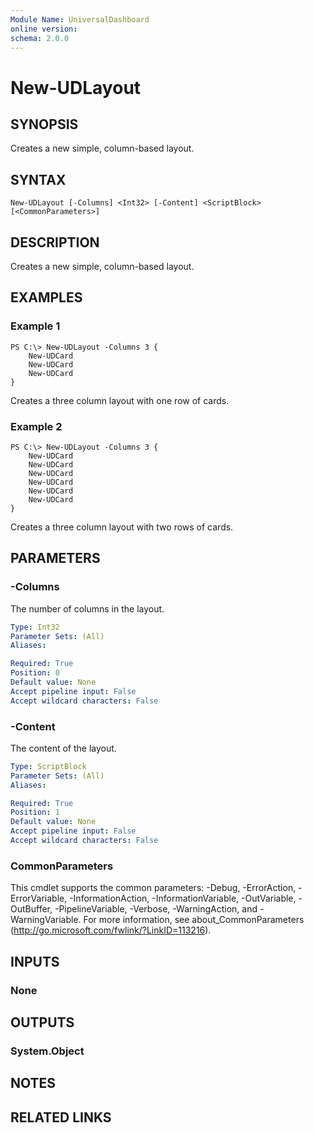 ```yaml
---
Module Name: UniversalDashboard
online version:
schema: 2.0.0
---
```


# New-UDLayout

## SYNOPSIS
Creates a new simple, column-based layout.

## SYNTAX

```
New-UDLayout [-Columns] <Int32> [-Content] <ScriptBlock> [<CommonParameters>]
```

## DESCRIPTION
Creates a new simple, column-based layout.

## EXAMPLES

### Example 1
```
PS C:\> New-UDLayout -Columns 3 {
	New-UDCard
	New-UDCard
	New-UDCard
}
```

Creates a three column layout with one row of cards.

### Example 2
```
PS C:\> New-UDLayout -Columns 3 {
	New-UDCard
	New-UDCard
	New-UDCard
	New-UDCard
	New-UDCard
	New-UDCard
}
```

Creates a three column layout with two rows of cards.

## PARAMETERS

### -Columns
The number of columns in the layout.

```yaml
Type: Int32
Parameter Sets: (All)
Aliases: 

Required: True
Position: 0
Default value: None
Accept pipeline input: False
Accept wildcard characters: False
```

### -Content
The content of the layout.

```yaml
Type: ScriptBlock
Parameter Sets: (All)
Aliases: 

Required: True
Position: 1
Default value: None
Accept pipeline input: False
Accept wildcard characters: False
```

### CommonParameters
This cmdlet supports the common parameters: -Debug, -ErrorAction, -ErrorVariable, -InformationAction, -InformationVariable, -OutVariable, -OutBuffer, -PipelineVariable, -Verbose, -WarningAction, and -WarningVariable. For more information, see about_CommonParameters (http://go.microsoft.com/fwlink/?LinkID=113216).

## INPUTS

### None

## OUTPUTS

### System.Object

## NOTES

## RELATED LINKS



